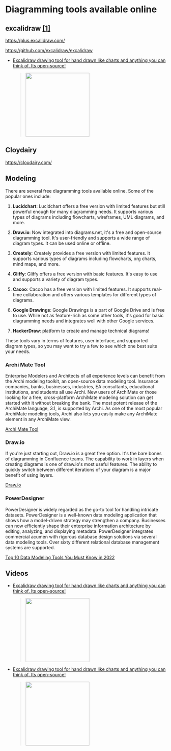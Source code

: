 # Diagramming tools available online

## excalidraw [[1]](https://excalidraw.com/)

https://plus.excalidraw.com/

https://github.com/excalidraw/excalidraw


 * [Excalidraw drawing tool for hand drawn like charts and anything you can think of. Its open-source!](https://www.youtube.com/watch?v=SlKJO91bTJk)
	> [<img src="https://img.youtube.com/vi/SlKJO91bTJk/0.jpg" width="200">](https://www.youtube.com/watch?v=SlKJO91bTJk "Excalidraw drawing tool for hand drawn like charts and anything you can think of. Its open-source! by ScottDevOps 14,277 views 13 minutes, 28 seconds")

## Cloydairy

https://cloudairy.com/

## Modeling

There are several free diagramming tools available online. Some of the popular ones include:

1. **Lucidchart**: Lucidchart offers a free version with limited features but still powerful enough for many diagramming needs. It supports various types of diagrams including flowcharts, wireframes, UML diagrams, and more.

2. **Draw.io**: Now integrated into diagrams.net, it's a free and open-source diagramming tool. It's user-friendly and supports a wide range of diagram types. It can be used online or offline.

3. **Creately**: Creately provides a free version with limited features. It supports various types of diagrams including flowcharts, org charts, mind maps, and more.

4. **Gliffy**: Gliffy offers a free version with basic features. It's easy to use and supports a variety of diagram types.

5. **Cacoo**: Cacoo has a free version with limited features. It supports real-time collaboration and offers various templates for different types of diagrams.

6. **Google Drawings**: Google Drawings is a part of Google Drive and is free to use. While not as feature-rich as some other tools, it's good for basic diagramming needs and integrates well with other Google services.

7. **HackerDraw**: platform to create and manage technical diagrams!

These tools vary in terms of features, user interface, and supported diagram types, so you may want to try a few to see which one best suits your needs.

### Archi Mate Tool

Enterprise Modelers and Architects of all experience levels can benefit from the Archi modeling toolkit, an open-source data modeling tool. Insurance companies, banks, businesses, industries, EA consultants, educational institutions, and students all use Archi. New users of ArchiMate or those looking for a free, cross-platform ArchiMate modeling solution can get started with it without breaking the bank. The most potent release of the ArchiMate language, 3.1, is supported by Archi. As one of the most popular ArchiMate modeling tools, Archi also lets you easily make any ArchiMate element in any ArchiMate view.

[Archi Mate Tool](https://www.archimatetool.com/)


### Draw.io

If you're just starting out, Draw.io is a great free option. It's the bare bones of diagramming in Confluence teams. The capability to work in layers when creating diagrams is one of draw.io's most useful features. The ability to quickly switch between different iterations of your diagram is a major benefit of using layers.

[Draw.io](Draw.io)

### PowerDesigner

PowerDesigner is widely regarded as the go-to tool for handling intricate datasets. PowerDesigner is a well-known data modeling application that shows how a model-driven strategy may strengthen a company. Businesses can now efficiently shape their enterprise information architecture by editing, analyzing, and displaying metadata. PowerDesigner integrates commercial acumen with rigorous database design solutions via several data modeling tools. Over sixty different relational database management systems are supported.

[Top 10 Data Modeling Tools You Must Know in 2022](https://www.linkedin.com/pulse/top-10-data-modeling-tools-you-must-know-2022-khadar-valli/)

## Videos

 * [Excalidraw drawing tool for hand drawn like charts and anything you can think of. Its open-source!](https://www.youtube.com/watch?v=SlKJO91bTJk)
	> [<img src="https://img.youtube.com/vi/SlKJO91bTJk/0.jpg" width="200">](https://www.youtube.com/watch?v=SlKJO91bTJk "Excalidraw drawing tool for hand drawn like charts and anything you can think of. Its open-source! by ScottDevOps 14,277 views 13 minutes, 28 seconds")

 * [Excalidraw drawing tool for hand drawn like charts and anything you can think of. Its open-source!](https://www.youtube.com/watch?v=SlKJO91bTJk)
	> [<img src="https://img.youtube.com/vi/SlKJO91bTJk/0.jpg" width="200">](https://www.youtube.com/watch?v=SlKJO91bTJk "Excalidraw drawing tool for hand drawn like charts and anything you can think of. Its open-source! by ScottDevOps 14,277 views 13 minutes, 28 seconds")